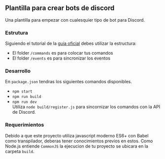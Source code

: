 ## Plantilla para crear bots de discord ##
Una plantilla para empezar con cualesquier tipo de bot para Discord.

### Estrutura ###
Siguiendo el tutorial de la [guia oficial](https://discordjs.guide/) debes utilizar la estructura:
- El folder `/commands` es para colocar tus comandos
- El folder `/events` es para sincronizar los eventos

### Desarrollo ###
En `package.json` tendras los siguientes comandos disponibles.
- `npm start`
- `npm run build`
- `npm run dev`<br>
Utiliza `node build/register.js` para sincornizar los comandos con la API de Discord.

### Requerimientos ###
Debido a que este proyecto utiliza javascript moderno ES6+ con Babel como transpilador, deberas tener conocimientos previos en estos. Como Node.js entiende `CommonJS` la ejecucion de tu proyecto se ubicara en la carpeta `build`. 

